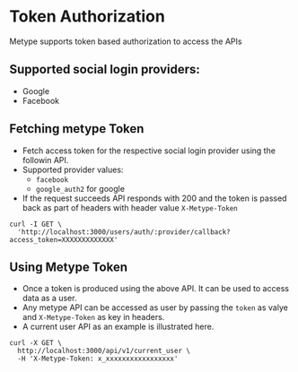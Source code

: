 # Token Authorization
Metype supports token based authorization to access the APIs

## Supported social login providers:
* Google
* Facebook

## Fetching metype Token
* Fetch access token for the respective social login provider using the followin API.
* Supported provider values:
  * `facebook`
  * `google_auth2` for google
* If the request succeeds API responds with 200 and the token is passed back as part of headers with header value `X-Metype-Token`

```shell
curl -I GET \
  'http://localhost:3000/users/auth/:provider/callback?access_token=XXXXXXXXXXXXX'
```

## Using Metype Token
* Once a token is produced using the above API. It can be used to access data as a user.
* Any metype API can be accessed as user by passing the `token` as valye and `X-Metype-Token` as key in headers.
* A current user API as an example is illustrated here.

```shell
curl -X GET \
  http://localhost:3000/api/v1/current_user \
  -H 'X-Metype-Token: x_xxxxxxxxxxxxxxxxx'
```

